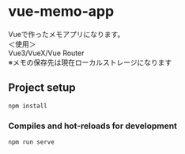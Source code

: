 # vue-memo-app
Vueで作ったメモアプリになります。<br>
＜使用＞<br>
Vue3/VueX/Vue Router<br>
※メモの保存先は現在ローカルストレージになります
## Project setup
```
npm install
```

### Compiles and hot-reloads for development
```
npm run serve
```
